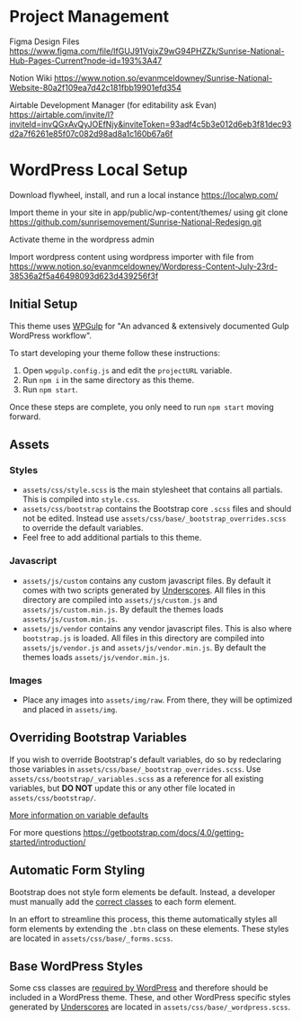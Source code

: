 # Project Management

Figma Design Files
https://www.figma.com/file/IfGUJ91VgixZ9wG94PHZZk/Sunrise-National-Hub-Pages-Current?node-id=193%3A47

Notion Wiki
https://www.notion.so/evanmceldowney/Sunrise-National-Website-80a2f109ea7d42c181fbb19901efd354

Airtable Development Manager (for editability ask Evan)
https://airtable.com/invite/l?inviteId=invQGxAvQyJOEfNjy&inviteToken=93adf4c5b3e012d6eb3f81dec93d2a7f6261e85f07c082d98ad8a1c160b67a6f

# WordPress Local Setup

Download flywheel, install, and run a local instance
https://localwp.com/

Import theme in your site in app/public/wp-content/themes/ using
git clone https://github.com/sunrisemovement/Sunrise-National-Redesign.git

Activate theme in the wordpress admin

Import wordpress content using wordpress importer with file from https://www.notion.so/evanmceldowney/Wordpress-Content-July-23rd-38536a2f5a46498093d623d439256f3f

## Initial Setup

This theme uses [WPGulp](https://github.com/ahmadawais/WPGulp) for "An advanced & extensively documented Gulp WordPress workflow".

To start developing your theme follow these instructions:

1. Open `wpgulp.config.js` and edit the `projectURL` variable.
1. Run `npm i` in the same directory as this theme.
1. Run `npm start`.

Once these steps are complete, you only need to run `npm start` moving forward.

## Assets

### Styles

- `assets/css/style.scss` is the main stylesheet that contains all partials. This is compiled into `style.css`.
- `assets/css/bootstrap` contains the Bootstrap core `.scss` files and should not be edited. Instead use `assets/css/base/_bootstrap_overrides.scss` to override the default variables.
- Feel free to add additional partials to this theme.

### Javascript

- `assets/js/custom` contains any custom javascript files. By default it comes with two scripts generated by [Underscores](https://underscores.me/). All files in this directory are compiled into `assets/js/custom.js` and `assets/js/custom.min.js`. By default the themes loads `assets/js/custom.min.js`.
- `assets/js/vendor` contains any vendor javascript files. This is also where `bootstrap.js` is loaded. All files in this directory are compiled into `assets/js/vendor.js` and `assets/js/vendor.min.js`. By default the themes loads `assets/js/vendor.min.js`.

### Images

- Place any images into `assets/img/raw`. From there, they will be optimized and placed in `assets/img`.

## Overriding Bootstrap Variables

If you wish to override Bootstrap's default variables, do so by redeclaring those variables in `assets/css/base/_bootstrap_overrides.scss`. Use `assets/css/bootstrap/_variables.scss` as a reference for all existing variables, but **DO NOT** update this or any other file located in `assets/css/bootstrap/`.

[More information on variable defaults](https://getbootstrap.com/docs/4.3/getting-started/theming/#variable-defaults)

For more questions
https://getbootstrap.com/docs/4.0/getting-started/introduction/

## Automatic Form Styling

Bootstrap does not style form elements be default. Instead, a developer must manually add the [correct classes](https://getbootstrap.com/docs/4.3/components/forms/#form-controls) to each form element.

In an effort to streamline this process, this theme automatically styles all form elements by extending the `.btn` class on these elements. These styles are located in `assets/css/base/_forms.scss`.

## Base WordPress Styles

Some css classes are [required by WordPress](https://codex.wordpress.org/CSS#WordPress_Generated_Classes) and therefore should be included in a WordPress theme. These, and other WordPress specific styles generated by [Underscores](https://underscores.me/) are located in `assets/css/base/_wordpress.scss`.
